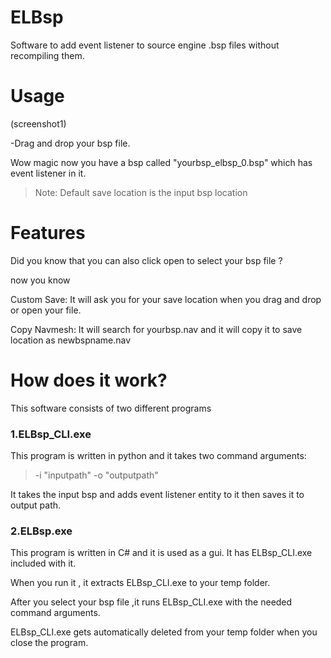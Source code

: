 # ELBsp
Software to add event listener to source engine .bsp files without recompiling them.

# Usage

(screenshot1)

-Drag and drop your bsp file.

Wow magic now you have a bsp called "yourbsp_elbsp_0.bsp" which has event listener in it.

> Note: Default save location is the input bsp location
# Features

Did you know that you can also click open to select your bsp file ?

now you know

Custom Save: It will ask you for your save location when you drag and drop or open your file.

Copy Navmesh: It will search for yourbsp.nav and it will copy it to save location as newbspname.nav

# How does it work?

This software consists of two different programs

### 1.ELBsp_CLI.exe

This program is written in python and it takes two command arguments:

> -i "inputpath" -o "outputpath"

It takes the input bsp and adds event listener entity to it then saves it to output path.

### 2.ELBsp.exe

This program is written in C# and it is used as a gui. It has ELBsp_CLI.exe included with it. 

When you run it , it extracts ELBsp_CLI.exe to your temp folder.

After you select your bsp file ,it runs ELBsp_CLI.exe with the needed command arguments. 

ELBsp_CLI.exe gets automatically deleted from your temp folder when you close the program.
